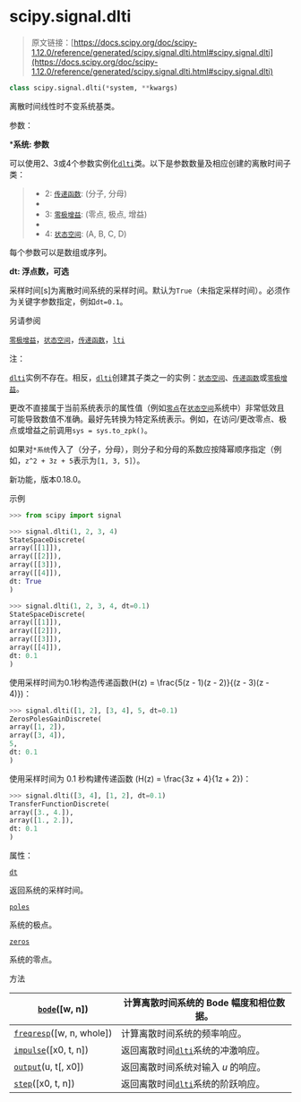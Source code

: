 # scipy.signal.dlti

> 原文链接：[https://docs.scipy.org/doc/scipy-1.12.0/reference/generated/scipy.signal.dlti.html#scipy.signal.dlti](https://docs.scipy.org/doc/scipy-1.12.0/reference/generated/scipy.signal.dlti.html#scipy.signal.dlti)

```py
class scipy.signal.dlti(*system, **kwargs)
```

离散时间线性时不变系统基类。

参数：

***系统: 参数**

可以使用2、3或4个参数实例化[`dlti`](#scipy.signal.dlti "scipy.signal.dlti")类。以下是参数数量及相应创建的离散时间子类：

> +   2: [`传递函数`](scipy.signal.TransferFunction.html#scipy.signal.TransferFunction "scipy.signal.TransferFunction"): (分子, 分母)
> +   
> +   3: [`零极增益`](scipy.signal.ZerosPolesGain.html#scipy.signal.ZerosPolesGain "scipy.signal.ZerosPolesGain"): (零点, 极点, 增益)
> +   
> +   4: [`状态空间`](scipy.signal.StateSpace.html#scipy.signal.StateSpace "scipy.signal.StateSpace"): (A, B, C, D)

每个参数可以是数组或序列。

**dt: 浮点数，可选**

采样时间[s]为离散时间系统的采样时间。默认为`True`（未指定采样时间）。必须作为关键字参数指定，例如`dt=0.1`。

另请参阅

[`零极增益`](scipy.signal.ZerosPolesGain.html#scipy.signal.ZerosPolesGain "scipy.signal.ZerosPolesGain")，[`状态空间`](scipy.signal.StateSpace.html#scipy.signal.StateSpace "scipy.signal.StateSpace")，[`传递函数`](scipy.signal.TransferFunction.html#scipy.signal.TransferFunction "scipy.signal.TransferFunction")，[`lti`](scipy.signal.lti.html#scipy.signal.lti "scipy.signal.lti")

注：

[`dlti`](#scipy.signal.dlti "scipy.signal.dlti")实例不存在。相反，[`dlti`](#scipy.signal.dlti "scipy.signal.dlti")创建其子类之一的实例：[`状态空间`](scipy.signal.StateSpace.html#scipy.signal.StateSpace "scipy.signal.StateSpace")、[`传递函数`](scipy.signal.TransferFunction.html#scipy.signal.TransferFunction "scipy.signal.TransferFunction")或[`零极增益`](scipy.signal.ZerosPolesGain.html#scipy.signal.ZerosPolesGain "scipy.signal.ZerosPolesGain")。

更改不直接属于当前系统表示的属性值（例如[`零点`](scipy.signal.dlti.zeros.html#scipy.signal.dlti.zeros "scipy.signal.dlti.zeros")在[`状态空间`](scipy.signal.StateSpace.html#scipy.signal.StateSpace "scipy.signal.StateSpace")系统中）非常低效且可能导致数值不准确。最好先转换为特定系统表示。例如，在访问/更改零点、极点或增益之前调用`sys = sys.to_zpk()`。

如果对`*系统`传入了（分子，分母），则分子和分母的系数应按降幂顺序指定（例如，`z^2 + 3z + 5`表示为`[1, 3, 5]`）。

新功能，版本0.18.0。

示例

```py
>>> from scipy import signal 
```

```py
>>> signal.dlti(1, 2, 3, 4)
StateSpaceDiscrete(
array([[1]]),
array([[2]]),
array([[3]]),
array([[4]]),
dt: True
) 
```

```py
>>> signal.dlti(1, 2, 3, 4, dt=0.1)
StateSpaceDiscrete(
array([[1]]),
array([[2]]),
array([[3]]),
array([[4]]),
dt: 0.1
) 
```

使用采样时间为0.1秒构造传递函数\(H(z) = \frac{5(z - 1)(z - 2)}{(z - 3)(z - 4)}\)：

```py
>>> signal.dlti([1, 2], [3, 4], 5, dt=0.1)
ZerosPolesGainDiscrete(
array([1, 2]),
array([3, 4]),
5,
dt: 0.1
) 
```

使用采样时间为 0.1 秒构建传递函数 \(H(z) = \frac{3z + 4}{1z + 2}\)：

```py
>>> signal.dlti([3, 4], [1, 2], dt=0.1)
TransferFunctionDiscrete(
array([3., 4.]),
array([1., 2.]),
dt: 0.1
) 
```

属性：

[`dt`](https://scipy.org.cn/docs/scipy.signal.dlti.dt.html#scipy.signal.dlti.dt "scipy.signal.dlti.dt")

返回系统的采样时间。

[`poles`](https://scipy.org.cn/docs/scipy.signal.dlti.poles.html#scipy.signal.dlti.poles "scipy.signal.dlti.poles")

系统的极点。

[`zeros`](https://scipy.org.cn/docs/scipy.signal.dlti.zeros.html#scipy.signal.dlti.zeros "scipy.signal.dlti.zeros")

系统的零点。

方法

| [`bode`](https://scipy.org.cn/docs/scipy.signal.dlti.bode.html#scipy.signal.dlti.bode "scipy.signal.dlti.bode")([w, n]) | 计算离散时间系统的 Bode 幅度和相位数据。 |
| --- | --- |
| [`freqresp`](https://scipy.org.cn/docs/scipy.signal.dlti.freqresp.html#scipy.signal.dlti.freqresp "scipy.signal.dlti.freqresp")([w, n, whole]) | 计算离散时间系统的频率响应。 |
| [`impulse`](https://scipy.org.cn/docs/scipy.signal.dlti.impulse.html#scipy.signal.dlti.impulse "scipy.signal.dlti.impulse")([x0, t, n]) | 返回离散时间[`dlti`](https://scipy.org.cn/docs/scipy.signal.dlti.html#scipy.signal.dlti "scipy.signal.dlti")系统的冲激响应。 |
| [`output`](https://scipy.org.cn/docs/scipy.signal.dlti.output.html#scipy.signal.dlti.output "scipy.signal.dlti.output")(u, t[, x0]) | 返回离散时间系统对输入 *u* 的响应。 |
| [`step`](https://scipy.org.cn/docs/scipy.signal.dlti.step.html#scipy.signal.dlti.step "scipy.signal.dlti.step")([x0, t, n]) | 返回离散时间[`dlti`](https://scipy.org.cn/docs/scipy.signal.dlti.html#scipy.signal.dlti "scipy.signal.dlti")系统的阶跃响应。 |
